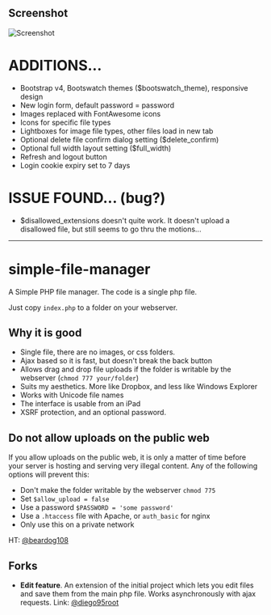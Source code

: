 ## Screenshot

![Screenshot](https://raw.github.com/xcartmods/simple-file-manager/master/screenshot.jpg "Screenshot")

# ADDITIONS...

- Bootstrap v4, Bootswatch themes ($bootswatch_theme), responsive design
- New login form, default password = password
- Images replaced with FontAwesome icons
- Icons for specific file types
- Lightboxes for image file types, other files load in new tab
- Optional delete file confirm dialog setting ($delete_confirm)
- Optional full width layout setting ($full_width)
- Refresh and logout button
- Login cookie expiry set to 7 days

# ISSUE FOUND... (bug?)

- $disallowed_extensions doesn't quite work. It doesn't upload a disallowed file, but still seems to go thru the motions...

---

simple-file-manager
===================

A Simple PHP file manager.  The code is a single php file.  

Just copy `index.php` to a folder on your webserver.  

## Why it is good

- Single file, there are no images, or css folders.  
- Ajax based so it is fast, but doesn't break the back button
- Allows drag and drop file uploads if the folder is writable by the webserver (`chmod 777 your/folder`)
- Suits my aesthetics.  More like Dropbox, and less like Windows Explorer
- Works with Unicode file names
- The interface is usable from an iPad
- XSRF protection, and an optional password.

## Do not allow uploads on the public web

If you allow uploads on the public web, it is only a matter of time before your server is hosting and serving very illegal content. Any of the following options will prevent this:
 - Don't make the folder writable by the webserver `chmod 775`
 - Set `$allow_upload = false`
 - Use a password `$PASSWORD = 'some password'`
 - Use a `.htaccess` file with Apache, or `auth_basic` for nginx
 - Only use this on a private network

HT: [@beardog108](https://github.com/beardog108)

## Forks

- **Edit feature**. An extension of the initial project which lets you edit files and save them from the main php file. Works asynchronously with ajax requests. Link: [@diego95root](https://github.com/diego95root/File-manager-php)


